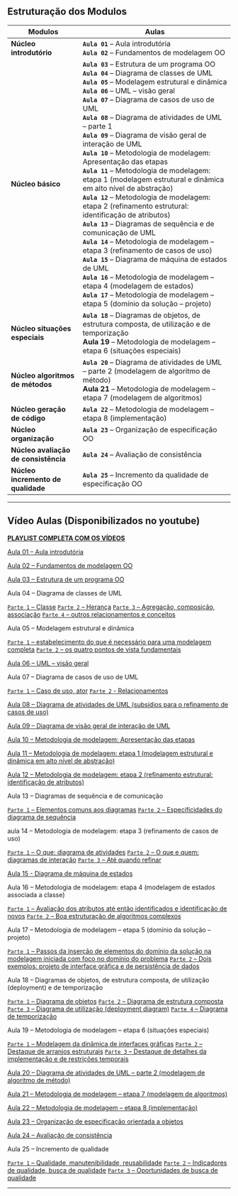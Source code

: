 ## Estruturação dos Modulos

| **Modulos**                          | **Aulas**                                                                          |
|--------------------------------------|------------------------------------------------------------------------------------|
| **Núcleo introdutório**              | **`Aula 01`** – Aula introdutória <br> **`Aula 02`** – Fundamentos de modelagem OO |
| **Núcleo básico**                    | **`Aula 03`** – Estrutura de um programa OO <br> **`Aula 04`** – Diagrama de classes de UML <br> **`Aula 05`** – Modelagem estrutural e dinâmica <br> **`Aula 06`** – UML – visão geral <br> **`Aula 07`** – Diagrama de casos de uso de UML <br> **`Aula 08`** – Diagrama de atividades de UML – parte 1 <br> **`Aula 09`** – Diagrama de visão geral de interação de UML <br> **`Aula 10`** – Metodologia de modelagem: Apresentação das etapas <br> **`Aula 11`** – Metodologia de modelagem: etapa 1 (modelagem estrutural e dinâmica em alto nível de abstração) <br> **`Aula 12`** – Metodologia de modelagem: etapa 2 (refinamento estrutural: identificação de atributos) <br> **`Aula 13`** – Diagramas de sequência e de comunicação de UML <br> **`Aula 14`** – Metodologia de modelagem – etapa 3 (refinamento de casos de uso) <br> **`Aula 15`** – Diagrama de máquina de estados de UML <br> **`Aula 16`** – Metodologia de modelagem – etapa 4 (modelagem de estados) <br> **`Aula 17`** – Metodologia de modelagem – etapa 5 (domínio da solução – projeto)                                                                       |
| **Núcleo situações especiais**       | **`Aula 18`** – Diagramas de objetos, de estrutura composta, de utilização e de temporização <br> **Aula 19** – Metodologia de modelagem – etapa 6 (situações especiais)                                                             |
| **Núcleo algoritmos de métodos**     | **`Aula 20`** – Diagrama de atividades de UML – parte 2 (modelagem de algoritmo de método) <br> **Aula 21** – Metodologia de modelagem – etapa 7 (modelagem de algoritmos)                                                              |
| **Núcleo geração de código**         | **`Aula 22`** – Metodologia de modelagem – etapa 8 (implementação)                 |
| **Núcleo organização**               | **`Aula 23`** – Organização de especificação OO                                    |
| **Núcleo avaliação de consistência** | **`Aula 24`** – Avaliação de consistência                                          |
| **Núcleo incremento de qualidade**   | **`Aula 25`** – Incremento da qualidade de especificação OO                        |

---

## Vídeo Aulas (Disponibilizados no youtube)

[**PLAYLIST COMPLETA COM OS VÍDEOS**](https://www.youtube.com/playlist?list=PLQb3t1uw-rpGVdMrJ-GC7xoaVBODPggZU)

[Aula 01 – Aula introdutória](https://www.youtube.com/watch?v=C1ff8ul06BE)

[Aula 02 – Fundamentos de modelagem OO](https://www.youtube.com/watch?v=isfO2yWtMrk)

[Aula 03 – Estrutura de um programa OO](https://www.youtube.com/watch?v=DVCd1tTxV_k)

Aula 04 – Diagrama de classes de UML

[`Parte 1` – Classe](https://www.youtube.com/watch?v=SdflAdnOZhk)
[`Parte 2` – Herança](https://www.youtube.com/watch?v=j2Je8Xkt7jg)
[`Parte 3` – Agregação, composição, associação](https://www.youtube.com/watch?v=CvpSx7PNBv8)
[`Parte 4` – outros relacionamentos e conceitos](https://www.youtube.com/watch?v=EUN3IIa2GjQ)

Aula 05 – Modelagem estrutural e dinâmica

[`Parte 1` – estabelecimento do que é necessário para uma modelagem completa](https://www.youtube.com/watch?v=iVYwTQf6zTQ)
[`Parte 2` – os quatro pontos de vista fundamentais](https://www.youtube.com/watch?v=ThaTlw8EE6U)

[Aula 06 – UML – visão geral](https://www.youtube.com/watch?v=X1tgd97_i2A)

Aula 07 – Diagrama de casos de uso de UML

[`Parte 1` – Caso de uso, ator](https://www.youtube.com/watch?v=PToNbTUxE5I)
[`Parte 2` - Relacionamentos](https://www.youtube.com/watch?v=XeBOTLjni-c)

[Aula 08 – Diagrama de atividades de UML (subsídios para o refinamento de casos de uso)](https://www.youtube.com/watch?v=m7bT7xIEHeQ)

[Aula 09 – Diagrama de visão geral de interação de UML](https://www.youtube.com/watch?v=2aE9NYZQHYk)

[Aula 10 – Metodologia de modelagem: Apresentação das etapas](https://www.youtube.com/watch?v=CtO7UEuvUX8)

[Aula 11 – Metodologia de modelagem: etapa 1 (modelagem estrutural e dinâmica em alto nível de abstração)](https://www.youtube.com/watch?v=yDD8-EefK-o)

[Aula 12 – Metodologia de modelagem: etapa 2 (refinamento estrutural: identificação de atributos)](https://www.youtube.com/watch?v=U1IpC9uYr_w)

Aula 13 – Diagramas de sequência e de comunicação

[`Parte 1` – Elementos comuns aos diagramas](https://www.youtube.com/watch?v=_rkI65Mvzh4)
[`Parte 2` – Especificidades do diagrama de sequência](https://www.youtube.com/watch?v=qvC8GsqogBo)

aula 14 – Metodologia de modelagem: etapa 3 (refinamento de casos de uso)

[`Parte 1` – O que: diagrama de atividades](https://www.youtube.com/watch?v=8Rmv3KCnqHw)
[`Parte 2` –  O que e quem: diagramas de interação](https://www.youtube.com/watch?v=QfPrMpr75Gs)
[`Parte 3` –  Até quando refinar](https://www.youtube.com/watch?v=GBEhGXno8Gw)

[Aula 15 - Diagrama de máquina de estados](https://www.youtube.com/watch?v=dSp3NGkJzA4)

Aula 16 – Metodologia de modelagem: etapa 4 (modelagem de estados associada a classe)

[`Parte 1` – Avaliação dos atributos até então identificados e identificação de novos](http://youtu.be/Sd0MqcqR24g)
[`Parte 2` – Boa estruturação de algoritmos complexos](https://www.youtube.com/watch?v=Mw0MbL6t2dY)

Aula 17 – Metodologia de modelagem – etapa 5 (domínio da solução – projeto)

[`Parte 1` – Passos da inserção de elementos do domínio da solução na modelagem iniciada com foco no domínio do problema](https://www.youtube.com/watch?v=pp_YRfi-ZKY)
[`Parte 2` – Dois exemplos: projeto de interface gráfica e de persistência de dados](https://www.youtube.com/watch?v=m0_Ah3kwTQk)

Aula 18 – Diagramas de objetos, de estrutura composta, de utilização (deployment) e de temporização

[`Parte 1` – Diagrama de objetos](https://youtu.be/ZLz8Df0VKnA)
[`Parte 2` – Diagrama de estrutura composta](https://youtu.be/PsMHycQAErE)
[`Parte 3` – Diagrama de utilização (deployment diagram)](https://youtu.be/K04yiEfq15I)
[`Parte 4` – Diagrama de temporização](https://youtu.be/cGvJKQXshzk)

Aula 19 – Metodologia de modelagem – etapa 6 (situações especiais)

[`Parte 1` – Modelagem da dinâmica de interfaces gráficas](https://youtu.be/lWMANtt2uKI)
[`Parte 2` – Destaque de arranjos estruturais](https://youtu.be/47sC2lIX5qA)
[`Parte 3` – Destaque de detalhes da implementação e de restrições temporais](https://youtu.be/xnfJcuheJlk)

[Aula 20 – Diagrama de atividades de UML – parte 2 (modelagem de algoritmo de método)](https://youtu.be/ptxBl8avfVg)

[Aula 21 – Metodologia de modelagem – etapa 7 (modelagem de algoritmos)](https://youtu.be/CpHZFUTLv8M)

[Aula 22 – Metodologia de modelagem – etapa 8 (implementação)](https://youtu.be/R8xVFAxq4w8)

[Aula 23 – Organização de especificação orientada a objetos](https://youtu.be/Mcy7HbTk6Cw)

[Aula 24 – Avaliação de consistência](https://youtu.be/anwc1_cfo3s)

Aula 25 – Incremento de qualidade

[`Parte 1` – Qualidade, manutenibilidade, reusabilidade](https://www.youtube.com/watch?v=0T_FpVkVnB8)
[`Parte 2` – Indicadores de qualidade, busca de qualidade](https://www.youtube.com/watch?v=os3sEqt3XZg)
[`Parte 3` – Oportunidades de busca de qualidade](https://www.youtube.com/watch?v=6KGhBFIgrWw)

---